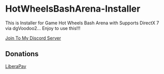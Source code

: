 # HotWheelsBashArena-Installer
This is Installer for Game Hot Wheels Bash Arena with Supports DirectX 7 via dgVoodoo2... Enjoy to use this!!!

[Join To My Discord Server](https://discord.gg/djZdEFfTNF)

## Donations

[LiberaPay](https://liberapay.com/RikkoMatsumatoOfficial/donate)
